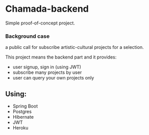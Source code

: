 # Chamada-backend

Simple proof-of-concept project. 

### Background case
a public call for subscribe artistic-cultural projects for a selection. 

This project means the backend part and it provides:

- user signup, sign in (using JWT)
- subscribe many projects by user
- user can query your own projects only


## Using: 
- Spring Boot
- Postgres
- Hibernate
- JWT
- Heroku
